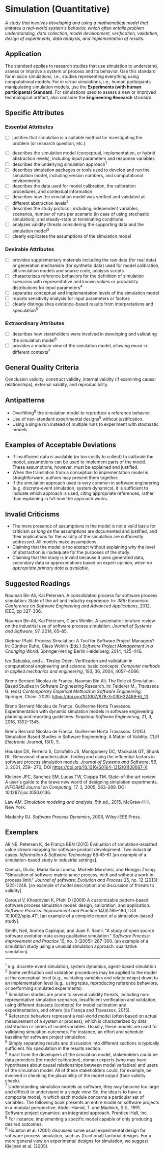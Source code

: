 # Simulation (Quantitative)
<standard name="Simulation">



*<desc>A study that involves developing and using a mathematical model that imitates a real-world system's behavior, which often entails problem understanding, data collection, model development, verification, validation, design of experiments, data analysis, and implementation of results.</desc>*



## Application

The standard applies to research studies that use simulation to understand, assess or improve a system or process and its behavior. Use this standard for _in silico_ simulations, i.e., studies representing everything using computational models. For _in virtuo_ simulations, i.e., human participants manipulating simulation models, use the **Experiments (with human participants) Standard**. For simulations used to assess a new or improved technological artifact, also consider the **Engineering Research** standard.

## Specific Attributes

### Essential Attributes
<checklist name="Essential">

<intro>

- [ ] justifies that simulation is a suitable method for investigating the problem (or research question, etc.)

<method>

- [ ] describes the simulation model (conceptual, implementation, or hybrid abstraction levels), including input parameters and response variables
- [ ] describes the underlying simulation approach<sup><a class="footnote footnote-ref">1</a></sup>
- [ ] describes simulation packages or tools used to develop and run the simulation model, including version numbers, and computational environments
- [ ] describes the data used for model calibration, the calibration procedures, and contextual information
- [ ] describes how the simulation model was verified and validated at different abstraction levels<sup><a class="footnote footnote-ref">2</a></sup>
- [ ] describes the study protocol, including independent variables, scenarios, number of runs per scenario (in case of using stochastic simulation), and steady-state or terminating conditions
- [ ] analyzes validity threats considering the supporting data and the simulation model<sup><a class="footnote footnote-ref">3</a></sup>
- [ ] clearly explicates the assumptions of the simulation model

<results>

<discussion>

<other>    

</checklist>
    
### Desirable Attributes
<checklist name="Desirable">

- [ ] provides supplementary materials including the raw data (for real data) or generation mechanism (for synthetic data) used for model calibration, all simulation models and source code, analysis scripts
- [ ] characterizes reference behaviors for the definition of simulation scenarios with representative and known values or probability distributions for input parameters<sup><a class="footnote footnote-ref">4</a></sup> 
- [ ] separates conceptual and implementation levels of the simulation model
- [ ] reports sensitivity analysis for input parameters or factors
- [ ] clearly distinguishes evidence-based results from interpretations and speculation<sup><a class="footnote footnote-ref">5</a></sup>
</checklist>
    
### Extraordinary Attributes
<checklist name="Extraordinary">

- [ ] describes how stakeholders were involved in developing and validating the simulation model<sup><a class="footnote footnote-ref">6</a></sup>
- [ ] provides a modular view of the simulation model, allowing reuse in different contexts<sup><a class="footnote footnote-ref">7</a></sup>
</checklist>

## General Quality Criteria

Conclusion validity, construct validity, internal validity (if examining causal relationships), external validity, and reproducibility.

## Antipatterns

- Overfitting<sup><a class="footnote footnote-ref">8</a></sup>
the simulation model to reproduce a reference behavior.
- Use of non-standard experimental designs<sup><a class="footnote footnote-ref">9</a></sup>
without justification.
- Using a single run instead of multiple runs to experiment with stochastic models.

## Examples of Acceptable Deviations

- If insufficient data is available (or too costly to collect) to calibrate the model, assumptions can be used to implement parts of the model. These assumptions, however, must be explained and justified.
- When the translation from a conceptual to implementation model is straightforward, authors may present them together.
- If the simulation approach used is very common in software engineering (e.g. discrete-event simulation, system dynamics), it is sufficient to indicate which approach is used, citing appropriate references, rather than explaining in full how the approach works.

## Invalid Criticisms

- The mere presence of assumptions in the model is not a valid basis for criticism _as long as_ the assumptions are documented and justified, and their implications for the validity of the simulation are sufficiently addressed. All models make assumptions.
- Claiming that the model is too abstact without explaining why the level of abstraction is inadequate for the purposes of the study. 
- Claiming that the study is invalid because it uses generated data, secondary data or approximations based on expert opinion, _when no appropriate primary data is available_. 

## Suggested Readings

Nauman Bin Ali, Kai Petersen. A consolidated process for software process simulation: State of the art and industry experience. In: _38th Euromicro Conference on Software Engineering and Advanced Applications_, 2012, IEEE, pp 327–336.  

Nauman Bin Ali, Kai Petersen, Claes Wohlin. A systematic literature review on the industrial use of software process simulation. _Journal of Systems and Software_, 97, 2014, 65–85.  

Dietmar Pfahl. Process Simulation: A Tool for Software Project Managers? In: Günther Ruhe, Claes Wohlin (Eds.) _Software Project Management in a Changing World._ Springer-Verlag Berlin Heidelberg, 2014, 425-446.  

Ivo Babuska, and J. Tinsley Oden. Verification and validation in computational engineering and science: basic concepts. _Computer methods in applied mechanics and engineering_, 193, 36, 2004, 4057–4066.  

Breno Bernard Nicolau de França, Nauman Bin Ali. The Role of Simulation-Based Studies in Software Engineering Research. In: Felderer M., Travassos G. (eds) _Contemporary Empirical Methods in Software Engineering_. Springer, Cham. 2020. https://doi.org/10.1007/978-3-030-32489-6\_10.  

Breno Bernard Nicolau de França, Guilherme Horta Travassos. Experimentation with dynamic simulation models in software engineering: planning and reporting guidelines. _Empirical Software Engineering_, 21, 3, 2016, 1302–1345.  

Breno Bernard Nicolau de França, Guilherme Horta Travassos. (2015). Simulation Based Studies in Software Engineering: A Matter of Validity. _CLEI Electronic Journal_, 18(1), 5.  

Houston DX, Ferreira S, Collofello JS, Montgomery DC, Mackulak GT, Shunk DL. Behavioral characterization: finding and using the influential factors in software process simulation models. _Journal of Systems and Software_, 59, 3, 2001, 259– 270, DOI https://doi.org/10.1016/S0164-1212(01)00067-X.  

Kleijnen JPC, Sanchez SM, Lucas TW, Cioppa TM. State-of-the-art review: A user&#39;s guide to the brave new world of designing simulation experiments. _INFORMS Journal on Computing_, 17, 3, 2005, 263–289. DOI 10.1287/ijoc.1050.0136.  

Law AM. _Simulation modeling and analysis_. 5th ed., 2015, McGraw-Hill, New York.  

Madachy RJ. _Software Process Dynamics_, 2008, Wiley-IEEE Press.

## Exemplars

Ali NB, Petersen K, de França BBN (2015) Evaluation of simulation-assisted value stream mapping for software product development: Two industrial cases. _Information &amp; Software Technology_ 68:45–61 [an example of a simulation-based study in industrial settings].  

Concas, Giulio, Maria Ilaria Lunesu, Michele Marchesi, and Hongyu Zhang. &quot;Simulation of software maintenance process, with and without a work‐in‐process limit.&quot; _Journal of software: Evolution and Process_ 25, no. 12 (2013): 1225-1248. [an example of model description and discussion of threats to validity].  

Garousi V, Khosrovian K, Pfahl D (2009) A customizable pattern-based software process simulation model: design, calibration, and application. _Software Process: Improvement and Practice_ 14(3):165–180, DOI 10.1002/spip.411. [an example of a complete report of a simulation-based study].  

Smith, Neil, Andrea Capiluppi, and Juan F. Ramil. &quot;A study of open source software evolution data using qualitative simulation.&quot; _Software Process: Improvement and Practice_ 10, no. 3 (2005): 287-300. [an example of a simulation study using a unusual simulation approach: qualitative simulation].  

---
<footnote><sup><a class="footnote footnote-text">1</a></sup> e.g. discrete-event simulation, system dynamics, agent-based simulation</footnote><br>
<footnote><sup><a class="footnote footnote-text">2</a></sup> Some verification and validation procedures may be applied to the model at the conceptual level (e.g., validating variables and relationships) down to an implementation level (e.g., using tests, reproducing reference behaviors, or performing simulated experiments).</footnote><br>
<footnote><sup><a class="footnote footnote-text">3</a></sup> Simulation studies are prone to several validity threats, including non-representative simulation scenarios, insufficient verification and validation, using different datasets (contexts) for model calibration and experimentation, and others (de França and Travassos, 2015).</footnote><br>
<footnote><sup><a class="footnote footnote-text">4</a></sup> Reference behaviors represent a real-world model (often based on actual measurement of a system or process), which is characterized by data distribution or series of model variables. Usually, these models are used for validating simulation outcomes. For instance, an effort and schedule baseline for software project simulation.</footnote><br>
<footnote><sup><a class="footnote footnote-text">5</a></sup> Simply separating results and discussion into different sections is typically sufficient. No speculation in the results section.</footnote><br>
<footnote><sup><a class="footnote footnote-text">6</a></sup> Apart from the developers of the simulation model, stakeholders could be data providers (for model calibration), domain experts (who may have hypotheses about causal relationships between model variables) and users of the simulation model. All of these stakeholders could, for example, be involved in checking the plausibility of the model output (face validity check).</footnote><br>
<footnote><sup><a class="footnote footnote-text">7</a></sup> Understanding simulation models as software, they may become too large and difficult to understand in a single view. So, the idea is to have a composite model, in which each module concerns a particular set of variables. The following book presents an entire model on software projects in a modular perspective: Abdel-Hamid, T. and Madnick, S.E., 1991. Software project dynamics: an integrated approach. Prentice-Hall, Inc.</footnote><br>
<footnote><sup><a class="footnote footnote-text">8</a></sup> For instance, implementing a specific model capable of only producing desired outcomes.</footnote><br>
<footnote><sup><a class="footnote footnote-text">9</a></sup> Houston et al. (2001) discusses some usual experimental design for software process simulation, such as (fractional) factorial designs. For a more general view on experimental designs for simulation, we suggest Kleijnen et al. (2005).</footnote><br>

</standard>
